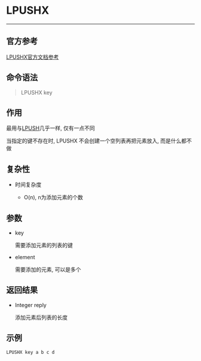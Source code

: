 # LPUSHX

---

## 官方参考

[LPUSHX官方文档参考](https://redis.io/commands/LPUSHX/)

## 命令语法

> LPUSHX key 

## 作用

最用与[LPUSH](/repository/Databases/NoSQL/Redis/docs/List/LPUSH.md)几乎一样, 仅有一点不同

当指定的键不存在时, LPUSHX 不会创建一个空列表再把元素放入, 而是什么都不做

## 复杂性

- 时间复杂度

  - O(n), n为添加元素的个数

## 参数

- key

    需要添加元素的列表的键

- element

    需要添加的元素, 可以是多个

## 返回结果

- Integer reply

    添加元素后列表的长度

## 示例

```bash
LPUSHX key a b c d
```